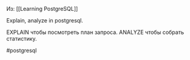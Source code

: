 Из: [[Learning PostgreSQL]]

Explain, analyze in postgresql.

EXPLAIN чтобы посмотреть план запроса.
ANALYZE чтобы собрать статистику.

#postgresql